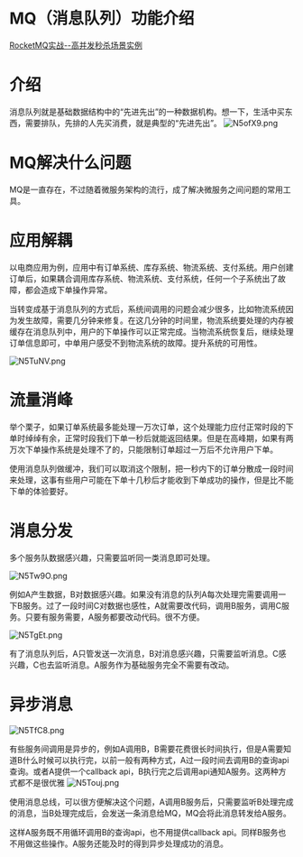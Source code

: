 # MQ（消息队列）功能介绍
[RocketMQ实战--高并发秒杀场景实例](https://blog.csdn.net/chachapaofan/article/details/104155403)
# 介绍
消息队列就是基础数据结构中的“先进先出”的一种数据机构。想一下，生活中买东西，需要排队，先排的人先买消费，就是典型的“先进先出”。
![N5ofX9.png](https://s1.ax1x.com/2020/06/30/N5ofX9.png)

# MQ解决什么问题
MQ是一直存在，不过随着微服务架构的流行，成了解决微服务之间问题的常用工具。
# 应用解耦

以电商应用为例，应用中有订单系统、库存系统、物流系统、支付系统。用户创建订单后，如果耦合调用库存系统、物流系统、支付系统，任何一个子系统出了故障，都会造成下单操作异常。

当转变成基于消息队列的方式后，系统间调用的问题会减少很多，比如物流系统因为发生故障，需要几分钟来修复。在这几分钟的时间里，物流系统要处理的内存被缓存在消息队列中，用户的下单操作可以正常完成。当物流系统恢复后，继续处理订单信息即可，中单用户感受不到物流系统的故障。提升系统的可用性。

![N5TuNV.png](https://s1.ax1x.com/2020/06/30/N5TuNV.png)

# 流量消峰

举个栗子，如果订单系统最多能处理一万次订单，这个处理能力应付正常时段的下单时绰绰有余，正常时段我们下单一秒后就能返回结果。但是在高峰期，如果有两万次下单操作系统是处理不了的，只能限制订单超过一万后不允许用户下单。

使用消息队列做缓冲，我们可以取消这个限制，把一秒内下的订单分散成一段时间来处理，这事有些用户可能在下单十几秒后才能收到下单成功的操作，但是比不能下单的体验要好。

# 消息分发

多个服务队数据感兴趣，只需要监听同一类消息即可处理。

![N5Tw9O.png](https://s1.ax1x.com/2020/06/30/N5Tw9O.png)

例如A产生数据，B对数据感兴趣。如果没有消息的队列A每次处理完需要调用一下B服务。过了一段时间C对数据也感性，A就需要改代码，调用B服务，调用C服务。只要有服务需要，A服务都要改动代码。很不方便。

![N5TgEt.png](https://s1.ax1x.com/2020/06/30/N5TgEt.png)

有了消息队列后，A只管发送一次消息，B对消息感兴趣，只需要监听消息。C感兴趣，C也去监听消息。A服务作为基础服务完全不需要有改动。

# 异步消息

![N5TfC8.png](https://s1.ax1x.com/2020/06/30/N5TfC8.png)

有些服务间调用是异步的，例如A调用B，B需要花费很长时间执行，但是A需要知道B什么时候可以执行完，以前一般有两种方式，A过一段时间去调用B的查询api查询。或者A提供一个callback api，B执行完之后调用api通知A服务。这两种方式都不是很优雅
![N5Touj.png](https://s1.ax1x.com/2020/06/30/N5Touj.png)

使用消息总线，可以很方便解决这个问题，A调用B服务后，只需要监听B处理完成的消息，当B处理完成后，会发送一条消息给MQ，MQ会将此消息转发给A服务。

这样A服务既不用循环调用B的查询api，也不用提供callback api。同样B服务也不用做这些操作。A服务还能及时的得到异步处理成功的消息。


